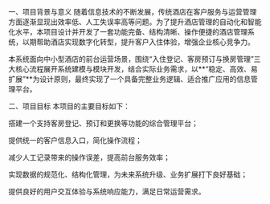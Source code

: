 一、项目背景与意义
  随着信息技术的不断发展，传统酒店在客户服务与运营管理方面逐渐显现出效率低、人工失误率高等问题。为了提升酒店管理的自动化和智能化水平，本项目设计并开发了一套功能完备、结构清晰、操作便捷的酒店管理系统，以期帮助酒店实现数字化转型，提升客户入住体验，增强企业核心竞争力。

  本系统面向中小型酒店的前台运营场景，围绕“入住登记、客房预订与换房管理”三大核心流程展开系统建模与模块开发，结合实际业务需求，以**“稳定、高效、易扩展”**为设计原则，最终实现了一个具备完整业务逻辑、适合推广应用的信息管理平台。

二、项目目标
本项目的主要目标如下：

  搭建一个支持客房登记、预订和更换等功能的综合管理平台；

  提供统一的客户信息入口，简化操作流程；

  减少人工记录带来的操作误差，提高前台服务效率；

  实现数据的规范化、结构化管理，为未来系统升级、业务扩展打下良好基础；

  提供良好的用户交互体验与系统响应能力，满足日常运营需求。
